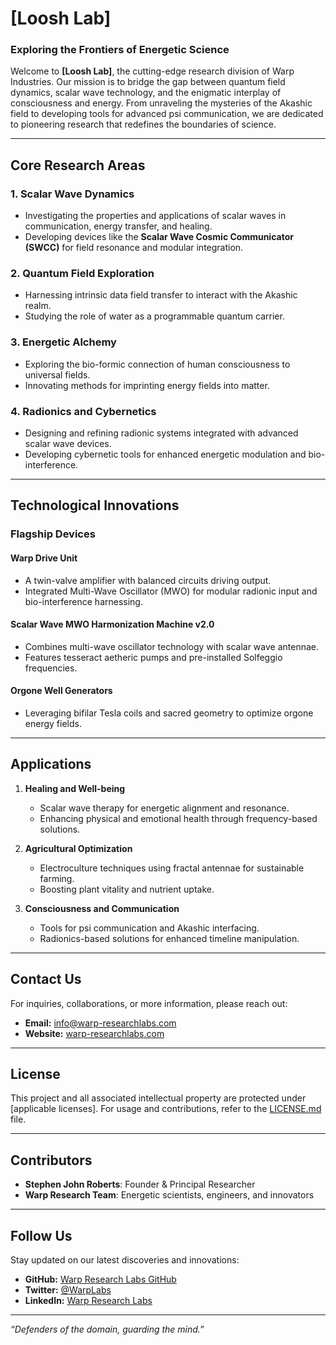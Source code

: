 # [Loosh Lab]

### **Exploring the Frontiers of Energetic Science**

Welcome to **[Loosh Lab]**, the cutting-edge research division of Warp Industries. Our mission is to bridge the gap between quantum field dynamics, scalar wave technology, and the enigmatic interplay of consciousness and energy. From unraveling the mysteries of the Akashic field to developing tools for advanced psi communication, we are dedicated to pioneering research that redefines the boundaries of science.

---

## **Core Research Areas**

### 1. **Scalar Wave Dynamics**
- Investigating the properties and applications of scalar waves in communication, energy transfer, and healing.
- Developing devices like the **Scalar Wave Cosmic Communicator (SWCC)** for field resonance and modular integration.

### 2. **Quantum Field Exploration**
- Harnessing intrinsic data field transfer to interact with the Akashic realm.
- Studying the role of water as a programmable quantum carrier.

### 3. **Energetic Alchemy**
- Exploring the bio-formic connection of human consciousness to universal fields.
- Innovating methods for imprinting energy fields into matter.

### 4. **Radionics and Cybernetics**
- Designing and refining radionic systems integrated with advanced scalar wave devices.
- Developing cybernetic tools for enhanced energetic modulation and bio-interference.

---

## **Technological Innovations**

### **Flagship Devices**

#### **Warp Drive Unit**
- A twin-valve amplifier with balanced circuits driving output.
- Integrated Multi-Wave Oscillator (MWO) for modular radionic input and bio-interference harnessing.

#### **Scalar Wave MWO Harmonization Machine v2.0**
- Combines multi-wave oscillator technology with scalar wave antennae.
- Features tesseract aetheric pumps and pre-installed Solfeggio frequencies.

#### **Orgone Well Generators**
- Leveraging bifilar Tesla coils and sacred geometry to optimize orgone energy fields.

---

## **Applications**

1. **Healing and Well-being**  
   - Scalar wave therapy for energetic alignment and resonance.  
   - Enhancing physical and emotional health through frequency-based solutions.

2. **Agricultural Optimization**  
   - Electroculture techniques using fractal antennae for sustainable farming.
   - Boosting plant vitality and nutrient uptake.

3. **Consciousness and Communication**  
   - Tools for psi communication and Akashic interfacing.  
   - Radionics-based solutions for enhanced timeline manipulation.

---

## **Contact Us**

For inquiries, collaborations, or more information, please reach out:
- **Email:** [info@warp-researchlabs.com](mailto:info@warp-researchlabs.com)
- **Website:** [warp-researchlabs.com](https://warp-researchlabs.com)

---

## **License**
This project and all associated intellectual property are protected under [applicable licenses]. For usage and contributions, refer to the [LICENSE.md](LICENSE.md) file.

---

## **Contributors**
- **Stephen John Roberts**: Founder & Principal Researcher
- **Warp Research Team**: Energetic scientists, engineers, and innovators

---

## **Follow Us**
Stay updated on our latest discoveries and innovations:
- **GitHub:** [Warp Research Labs GitHub](https://github.com/Warp-Research-Labs)
- **Twitter:** [@WarpLabs](https://twitter.com/WarpLabs)
- **LinkedIn:** [Warp Research Labs](https://linkedin.com/company/warplabs)

---

_“Defenders of the domain, guarding the mind.”_


